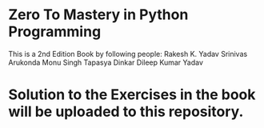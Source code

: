 # Zero To Mastery in Python Programming
This is a 2nd Edition Book by following people:
Rakesh K. Yadav
Srinivas Arukonda
Monu Singh
Tapasya Dinkar
Dileep Kumar Yadav
# Solution to the Exercises in the book will be uploaded to this repository.
